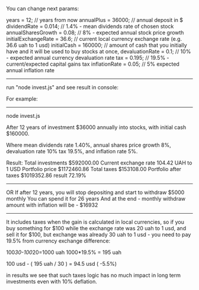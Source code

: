 You can change next params:

years = 12; // years from now
annualPlus = 36000; // annual deposit in $
dividendRate = 0.014; // 1.4% - mean dividends rate of chosen stock
annualSharesGrowth = 0.08; // 8% - expected annual stock price growth
initialExchangeRate = 36.6; // current local currency exchange rate (e.g. 36.6 uah to 1 usd)
initialCash = 160000; // amount of cash that you initially have and it will be used to buy stocks at once,
devaluationRate = 0.1; // 10% - expected annual currency devaluation rate 
tax = 0.195; // 19.5% - current/expected capital gains tax
inflationRate = 0.05; // 5% expected annual inflation rate


***
run "node invest.js" and see result in console:

For example:
***
node invest.js

After 12 years of investment $36000 annually into stocks, with initial cash $160000.

  Where mean dividends rate       1.40%,
  annual shares price growth      8%,
  devaluation rate                10%
  tax                             19.5%,
  and inflation rate              5%.

  Result:
Total investments        $592000.00
Current exchange rate    104.42 UAH to 1 USD
Portfolio price          $1172460.86
Total taxes              $153108.00
Portfolio after taxes    $1019352.86
result                   72.19%
_______________________________
OR If after 12 years, you will stop depositing and start to withdraw $5000 monthly
You can spend it for 26 years
And at the end - monthly withdraw amount with inflation will be - $16932


*** 
It includes taxes when the gain is calculated in local currencies, so if you buy something for $100 while the exchange rate was 20 uah to 1 usd, and sell it for $100, but exchange was already 30 uah to 1 usd - you need to pay 19.5% from currency exchange difference:

100*30-100*20=1000 uah
1000*19.5% = 195 uah

100 usd - ( 195 uah / 30 ) = 94.5 usd ( -5.5%)

in results we see that such taxes logic has no much impact in long term investments even with 10% deflation.